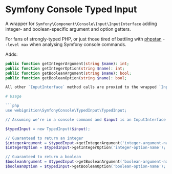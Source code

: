 # Symfony Console Typed Input

A wrapper for `Symfony\Component\Console\Input\InputInterface` adding integer- and boolean-specific
argument and option getters.

For fans of strongly-typed PHP, or just those tired of battling with [phpstan](https://github.com/phpstan/phpstan)
`--level max` when analysing Symfony console commands.

Adds:
```php
public function getIntegerArgument(string $name): int;
public function getIntegerOption(string $name): int;
public function getBooleanArgument(string $name): bool;
public function getBooleanOption(string $name): bool;

All other `InputInterface` method calls are proxied to the wrapped `InputInterface` instance.

# Usage

```php
use webignition\SymfonyConsole\TypedInput\TypedInput;

// Assuming we're in a console command and $input is an InputInterface instance

$typedInput = new TypedInput($input);

// Guaranteed to return an integer
$integerArgument = $typedInput->getIntegerArgument('integer-argument-name');
$integerOption = $typedInput->getIntegerOption('integer-option-name');

// Guaranteed to return a boolean
$booleanArgument = $typedInput->getBooleanArgument('boolean-argument-name');
$booleanOption = $typedInput->getBooleanOption('boolean-option-name');
